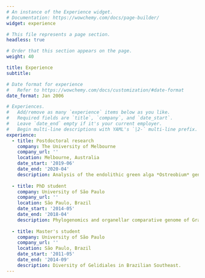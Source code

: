 ```yaml
---
# An instance of the Experience widget.
# Documentation: https://wowchemy.com/docs/page-builder/
widget: experience

# This file represents a page section.
headless: true

# Order that this section appears on the page.
weight: 40

title: Experience
subtitle:

# Date format for experience
#   Refer to https://wowchemy.com/docs/customization/#date-format
date_format: Jan 2006

# Experiences.
#   Add/remove as many `experience` items below as you like.
#   Required fields are `title`, `company`, and `date_start`.
#   Leave `date_end` empty if it's your current employer.
#   Begin multi-line descriptions with YAML's `|2-` multi-line prefix.
experience:
  - title: Postdoctoral research
    company: The University of Melbourne
    company_url: ''
    location: Melbourne, Australia
    date_start: '2019-06'
    date_end: '2020-04'
    description: Analysis of the endolithic green alga *Ostreobium* genome.
        
  - title: PhD student
    company: University of São Paulo
    company_url: ''
    location: São Paulo, Brazil
    date_start: '2014-05'
    date_end: '2018-04'
    description: Phylogenomics and organellar comparative genome of Gracilariales (Rhodophyta).
    
  - title: Master's student
    company: University of São Paulo
    company_url: ''
    location: São Paulo, Brazil
    date_start: '2011-05'
    date_end: '2014-09'
    description: Diversity of Gelidiales in Brazilian Southeast.
---
```

